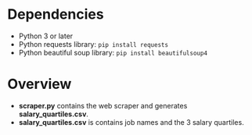 # Dependencies
 - Python 3 or later
 - Python requests library: `pip install requests`
 - Python beautiful soup library: `pip install beautifulsoup4`

# Overview
 - **scraper.py** contains the web scraper and generates **salary_quartiles.csv**.
 - **salary_quartiles.csv** is contains job names and the 3 salary quartiles.